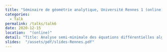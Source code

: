 ```yaml
---
title: "Séminaire de géométrie analytique, Université Rennes 1 (online)"
categories:
  - Talk
permalink: /talks/talk6
date: 2020-12-15
location:  "(online)"
detail: "Title: Analyse semi-minimale des équations différentielles algébriques"
slides:  "/assets/pdf/slides-Rennes.pdf"
---
```


